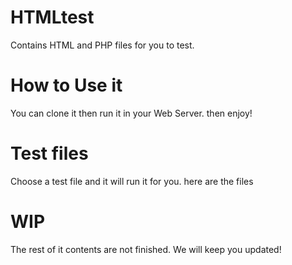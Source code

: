 # HTMLtest
Contains HTML and PHP files for you to test.

# How to Use it
You can clone it then run it in your Web Server. then enjoy!

# Test files
Choose a test file and it will run it for you. here are the files

# WIP
The rest of it contents are not finished. We will keep you updated!
